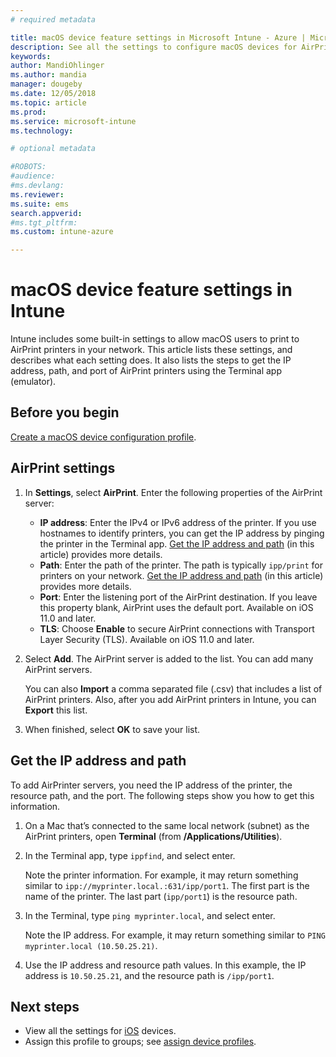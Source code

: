 ```yaml
---
# required metadata

title: macOS device feature settings in Microsoft Intune - Azure | Microsoft Docs
description: See all the settings to configure macOS devices for AirPrint in Microsoft Intune. Also see the steps to get the IP address, path, and port settings of an AirPrint server in your network. Use these settings in a device configuration profile to configure macOS devices to use AirPrint servers in your network.
keywords:
author: MandiOhlinger
ms.author: mandia
manager: dougeby
ms.date: 12/05/2018
ms.topic: article
ms.prod:
ms.service: microsoft-intune
ms.technology:

# optional metadata

#ROBOTS:
#audience:
#ms.devlang:
ms.reviewer:
ms.suite: ems
search.appverid:
#ms.tgt_pltfrm:
ms.custom: intune-azure

---
```


# macOS device feature settings in Intune

Intune includes some built-in settings to allow macOS users to print to AirPrint printers in your network. This article lists these settings, and describes what each setting does. It also lists the steps to get the IP address, path, and port of AirPrint printers using the Terminal app (emulator).

## Before you begin

[Create a macOS device configuration profile](device-features-configure.md).

## AirPrint settings

1. In **Settings**, select **AirPrint**. Enter the following properties of the AirPrint server:

    - **IP address**: Enter the IPv4 or IPv6 address of the printer. If you use hostnames to identify printers, you can get the IP address by pinging the printer in the Terminal app. [Get the IP address and path](#get-the-ip-address-and-path) (in this article) provides more details.
    - **Path**: Enter the path of the printer. The path is typically `ipp/print` for printers on your network. [Get the IP address and path](#get-the-ip-address-and-path) (in this article) provides more details.
    - **Port**: Enter the listening port of the AirPrint destination. If you leave this property blank, AirPrint uses the default port. Available on iOS 11.0 and later.
    - **TLS**: Choose **Enable** to secure AirPrint connections with Transport Layer Security (TLS). Available on iOS 11.0 and later.

2. Select **Add**. The AirPrint server is added to the list. You can add many AirPrint servers.

    You can also **Import** a comma separated file (.csv) that includes a list of AirPrint printers. Also, after you add AirPrint printers in Intune, you can **Export** this list.

3. When finished, select **OK** to save your list.

## Get the IP address and path

To add AirPrinter servers, you need the IP address of the printer, the resource path, and the port. The following steps show you how to get this information.

1. On a Mac that’s connected to the same local network (subnet) as the AirPrint printers, open **Terminal** (from **/Applications/Utilities**).
2. In the Terminal app, type `ippfind`, and select enter.

    Note the printer information. For example, it may return something similar to `ipp://myprinter.local.:631/ipp/port1`. The first part is the name of the printer. The last part (`ipp/port1`) is the resource path.

3. In the Terminal, type `ping myprinter.local`, and select enter.

   Note the IP address. For example, it may return something similar to `PING myprinter.local (10.50.25.21)`.

4. Use the IP address and resource path values. In this example, the IP address is `10.50.25.21`, and the resource path is `/ipp/port1`.

## Next steps

- View all the settings for [iOS](ios-device-features-settings.md) devices.
- Assign this profile to groups; see [assign device profiles](device-profile-assign.md).